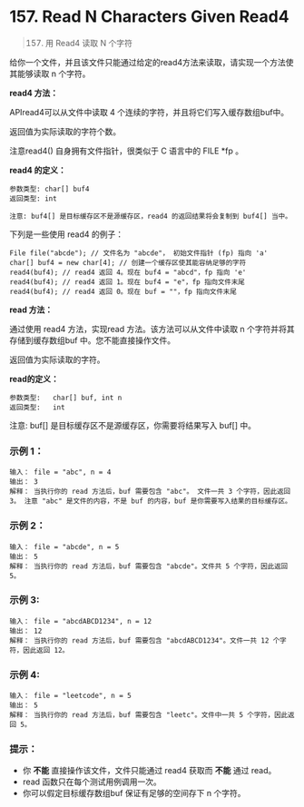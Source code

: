 # 157. Read N Characters Given Read4
> 157. 用 Read4 读取 N 个字符

给你一个文件，并且该文件只能通过给定的read4方法来读取，请实现一个方法使其能够读取 n 个字符。

**read4 方法：**

APIread4可以从文件中读取 4 个连续的字符，并且将它们写入缓存数组buf中。

返回值为实际读取的字符个数。

注意read4() 自身拥有文件指针，很类似于 C 语言中的 FILE *fp 。

**read4 的定义：**

```
参数类型: char[] buf4
返回类型: int

注意: buf4[] 是目标缓存区不是源缓存区，read4 的返回结果将会复制到 buf4[] 当中。
```

下列是一些使用 read4 的例子：

```
File file("abcde"); // 文件名为 "abcde"， 初始文件指针 (fp) 指向 'a'
char[] buf4 = new char[4]; // 创建一个缓存区使其能容纳足够的字符
read4(buf4); // read4 返回 4。现在 buf4 = "abcd"，fp 指向 'e'
read4(buf4); // read4 返回 1。现在 buf4 = "e"，fp 指向文件末尾
read4(buf4); // read4 返回 0。现在 buf = ""，fp 指向文件末尾
```
**read 方法：**

通过使用 read4 方法，实现read 方法。该方法可以从文件中读取 n 个字符并将其存储到缓存数组buf 中。您不能直接操作文件。

返回值为实际读取的字符。

**read的定义：**

```
参数类型:   char[] buf, int n
返回类型:   int
```

注意: buf[] 是目标缓存区不是源缓存区，你需要将结果写入 buf[] 中。

### 示例 1：

```
输入： file = "abc", n = 4
输出： 3
解释： 当执行你的 read 方法后，buf 需要包含 "abc"。 文件一共 3 个字符，因此返回 3。 注意 "abc" 是文件的内容，不是 buf 的内容，buf 是你需要写入结果的目标缓存区。
```

### 示例 2：

```
输入： file = "abcde", n = 5
输出： 5
解释： 当执行你的 read 方法后，buf 需要包含 "abcde"。文件共 5 个字符，因此返回 5。
```

### 示例 3:

```
输入： file = "abcdABCD1234", n = 12
输出： 12
解释： 当执行你的 read 方法后，buf 需要包含 "abcdABCD1234"。文件一共 12 个字符，因此返回 12。
```

### 示例 4:

```
输入： file = "leetcode", n = 5
输出： 5
解释： 当执行你的 read 方法后，buf 需要包含 "leetc"。文件中一共 5 个字符，因此返回 5。
```

### 提示：

* 你 **不能** 直接操作该文件，文件只能通过 read4 获取而 **不能** 通过 read。
* read 函数只在每个测试用例调用一次。
* 你可以假定目标缓存数组buf 保证有足够的空间存下 n 个字符。